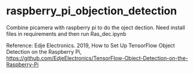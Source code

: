 # raspberry_pi_objection_detection
Combine picamera with raspberry pi to do the oject dection.
Need install files in requirements and then run Ras_dec.ipynb



Reference:
Edje Electronics. 2019, How to Set Up TensorFlow Object Detection on the Raspberry Pi, https://github.com/EdjeElectronics/TensorFlow-Object-Detection-on-the-Raspberry-Pi      


